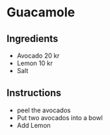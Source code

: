 # Guacamole
## Ingredients
* Avocado 20 kr
* Lemon 10 kr
* Salt 
## Instructions
* peel the avocados
* Put two avocados into a bowl
* Add Lemon
